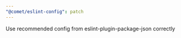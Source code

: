 ```yaml
---
"@comet/eslint-config": patch
---
```


Use recommended config from eslint-plugin-package-json correctly
